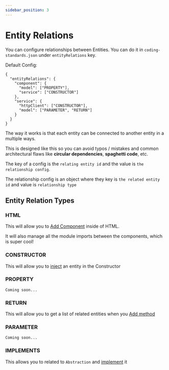 ```yaml
---
sidebar_position: 3
---
```


# Entity Relations

You can configure relationships between Entities. You can do it in `coding-standards.json` under `entityRelations` key.

Default Config:

```
{
  "entityRelations": {
    "component": {
      "model": ["PROPERTY"],
      "service": ["CONSTRUCTOR"]
    },
    "service": {
      "httpClient": ["CONSTRUCTOR"],
      "model": ["PARAMETER", "RETURN"]
    }
  }
}

```

The way it works is that each entity can be connected to another entity in a multiple ways.

This is designed like this so you can avoid typos / mistakes and common architectural flaws like **circular dependencies**, **spaghetti code**, etc.

The key of a config is the `relating entity id` and the value is `the relationship config`.

The relationship config is an object where they key is `the related entity id` and value is `relationship type`

## Entity Relation Types

### HTML

This will allow you to [Add Component](docs/features/add-component) inside of HTML.

It will also manage all the module imports between the components, which is super cool!

### CONSTRUCTOR

This will allow you to [inject](/docs/features/inject) an entity in the Constructor

### PROPERTY

`Coming soon...`

### RETURN

This will allow you to get a list of related entities when you [Add method](/docs/features/method#add-method)

### PARAMETER

`Coming soon...`

### IMPLEMENTS

This allows you to related to `Abstraction` and [implement](/docs/features/Implement) it
